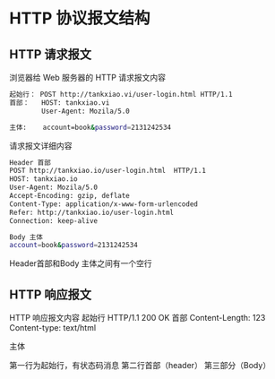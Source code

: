 # HTTP 协议报文结构

## HTTP 请求报文

浏览器给 Web 服务器的 HTTP 请求报文内容

```bash
起始行： POST http://tankxiao.vi/user-login.html HTTP/1.1
首部：   HOST: tankxiao.vi
        User-Agent: Mozila/5.0

主体:    account=book&password=2131242534
```

请求报文详细内容

```bash
Header 首部  
POST http://tankxiao.io/user-login.html  HTTP/1.1
HOST: tankxiao.io
User-Agent: Mozila/5.0
Accept-Encoding: gzip, deflate
Content-Type: application/x-www-form-urlencoded
Refer: http://tankxiao.io/user-login.html
Connection: keep-alive

Body 主体
account=book&password=2131242534
```
Header首部和Body 主体之间有一个空行

## HTTP 响应报文

HTTP 响应报文内容
起始行  HTTP/1.1 200 OK
首部    Content-Length: 123
       Content-type: text/html

主体    <html>
        <head><title>小花园</title>
        </head>
        </html>

第一行为起始行，有状态码消息
第二行首部（header）
第三部分（Body）